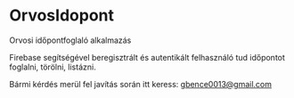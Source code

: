 # OrvosIdopont
Orvosi időpontfoglaló alkalmazás

Firebase segítségével beregisztrált és autentikált felhasználó tud időpontot foglalni, törölni, listázni.

Bármi kérdés merül fel javítás során itt keress: gbence0013@gmail.com
